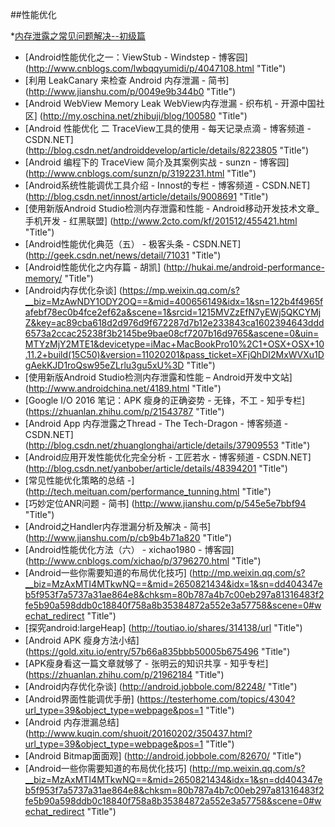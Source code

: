 
##性能优化

*[内存泄露之常见问题解决--初级篇](http://blog.csdn.net/u010716109/article/details/50977995 "Title")
* [Android性能优化之一：ViewStub - Windstep - 博客园] (http://www.cnblogs.com/lwbqqyumidi/p/4047108.html  "Title")
* [利用 LeakCanary 来检查 Android 内存泄漏 - 简书] (http://www.jianshu.com/p/0049e9b344b0  "Title")
* [Android WebView Memory Leak WebView内存泄漏 - 织布机 - 开源中国社区] (http://my.oschina.net/zhibuji/blog/100580  "Title")
* [Android 性能优化 二 TraceView工具的使用 - 每天记录点滴 - 博客频道 - CSDN.NET] (http://blog.csdn.net/androiddevelop/article/details/8223805  "Title")
* [Android 编程下的 TraceView 简介及其案例实战 - sunzn - 博客园] (http://www.cnblogs.com/sunzn/p/3192231.html  "Title")
* [Android系统性能调优工具介绍 - Innost的专栏 - 博客频道 - CSDN.NET] (http://blog.csdn.net/innost/article/details/9008691  "Title")
* [使用新版Android Studio检测内存泄露和性能 - Android移动开发技术文章_手机开发 - 红黑联盟] (http://www.2cto.com/kf/201512/455421.html  "Title")
* [Android性能优化典范（五） - 极客头条 - CSDN.NET] (http://geek.csdn.net/news/detail/71031  "Title")
* [Android性能优化之内存篇 - 胡凯] (http://hukai.me/android-performance-memory/  "Title")
* [Android内存优化杂谈] (https://mp.weixin.qq.com/s?__biz=MzAwNDY1ODY2OQ==&mid=400656149&idx=1&sn=122b4f4965fafebf78ec0b4fce2ef62a&scene=1&srcid=1215MVZzEfN7yEWj5QKCYMjZ&key=ac89cba618d2d976d9f672287d7b12e233843ca1602394643ddd6573a2ccac25238f3b2145be9bae08cf7207b16d9765&ascene=0&uin=MTYzMjY2MTE1&devicetype=iMac+MacBookPro10%2C1+OSX+OSX+10.11.2+build(15C50)&version=11020201&pass_ticket=XFjQhDI2MxWVXu1DgAekKJD1roQsw95eZLrlu3gu5xU%3D  "Title")
* [使用新版Android Studio检测内存泄露和性能 – Android开发中文站] (http://www.androidchina.net/4189.html  "Title")
* [Google I/O 2016 笔记：APK 瘦身的正确姿势 - 无锋，不工 - 知乎专栏] (https://zhuanlan.zhihu.com/p/21543787  "Title")
* [Android App 内存泄露之Thread - The Tech-Dragon - 博客频道 - CSDN.NET] (http://blog.csdn.net/zhuanglonghai/article/details/37909553  "Title")
* [Android应用开发性能优化完全分析 - 工匠若水 - 博客频道 - CSDN.NET] (http://blog.csdn.net/yanbober/article/details/48394201  "Title")
* [常见性能优化策略的总结 -] (http://tech.meituan.com/performance_tunning.html  "Title")
* [巧妙定位ANR问题 - 简书] (http://www.jianshu.com/p/545e5e7bbf94  "Title")
* [Android之Handler内存泄漏分析及解决 - 简书] (http://www.jianshu.com/p/cb9b4b71a820  "Title")
* [Android性能优化方法（六） - xichao1980 - 博客园] (http://www.cnblogs.com/xichao/p/3796270.html  "Title")
* [Android一些你需要知道的布局优化技巧] (http://mp.weixin.qq.com/s?__biz=MzAxMTI4MTkwNQ==&mid=2650821434&idx=1&sn=dd404347eb5f953f7a5737a31ae864e8&chksm=80b787a4b7c00eb297a81316483f2fe5b90a598ddb0c18840f758a8b35384872a552e3a57758&scene=0#wechat_redirect  "Title")
* [探究android:largeHeap] (http://toutiao.io/shares/314138/url  "Title")
* [Android APK 瘦身方法小结] (https://gold.xitu.io/entry/57b66a835bbb50005b675496  "Title")
* [APK瘦身看这一篇文章就够了 - 张明云的知识共享 - 知乎专栏] (https://zhuanlan.zhihu.com/p/21962184 "Title")
* [Android内存优化杂谈] (http://android.jobbole.com/82248/  "Title")
* [Android界面性能调优手册] (https://testerhome.com/topics/4304?url_type=39&object_type=webpage&pos=1  "Title")
* [Android 内存泄漏总结] (http://www.kuqin.com/shuoit/20160202/350437.html?url_type=39&object_type=webpage&pos=1  "Title")
* [Android Bitmap面面观] (http://android.jobbole.com/82670/  "Title")
* [Android一些你需要知道的布局优化技巧] (http://mp.weixin.qq.com/s?__biz=MzAxMTI4MTkwNQ==&mid=2650821434&idx=1&sn=dd404347eb5f953f7a5737a31ae864e8&chksm=80b787a4b7c00eb297a81316483f2fe5b90a598ddb0c18840f758a8b35384872a552e3a57758&scene=0#wechat_redirect  "Title")



